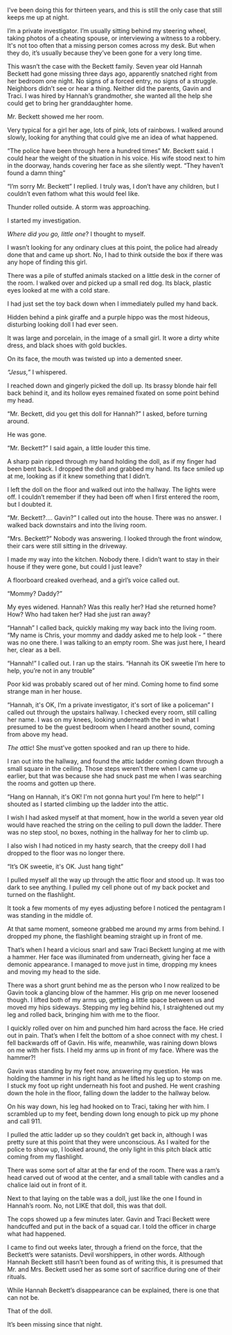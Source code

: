 I’ve been doing this for thirteen years, and this is still the only case that still keeps me up at night.

I’m a private investigator. I’m usually sitting behind my steering wheel, taking photos of a cheating spouse, or interviewing a witness to a robbery. It's not too often that a missing person comes across my desk. But when they do, it’s usually because they’ve been gone for a very long time.

This wasn’t the case with the Beckett family. Seven year old Hannah Beckett had gone missing three days ago, apparently snatched right from her bedroom one night. No signs of a forced entry, no signs of a struggle. Neighbors didn’t see or hear a thing. Neither did the parents, Gavin and Traci. I was hired by Hannah’s grandmother, she wanted all the help she could get to bring her granddaughter home.

Mr. Beckett showed me her room.

Very typical for a girl her age, lots of pink, lots of rainbows. I walked around slowly, looking for anything that could give me an idea of what happened.

“The police have been through here a hundred times” Mr. Beckett said. I could hear the weight of the situation in his voice. His wife stood next to him in the doorway, hands covering her face as she silently wept. “They haven’t found a damn thing”

“I’m sorry Mr. Beckett” I replied. I truly was, I don’t have any children, but I couldn’t even fathom what this would feel like.

Thunder rolled outside. A storm was approaching.

I started my investigation.

*Where did you go, little one*? I thought to myself.

I wasn’t looking for any ordinary clues at this point, the police had already done that and came up short. No, I had to think outside the box if there was any hope of finding this girl.

There was a pile of stuffed animals stacked on a little desk in the corner of the room. I walked over and picked up a small red dog. Its black, plastic eyes looked at me with a cold stare.

I had just set the toy back down when I immediately pulled my hand back.

Hidden behind a pink giraffe and a purple hippo was the most hideous, disturbing looking doll I had ever seen.

It was large and porcelain, in the image of a small girl. It wore a dirty white dress, and black shoes with gold buckles.

On its face, the mouth was twisted up into a demented sneer.

*“Jesus,”* I whispered.

I reached down and gingerly picked the doll up. Its brassy blonde hair fell back behind it, and its hollow eyes remained fixated on some point behind my head.

“Mr. Beckett, did you get this doll for Hannah?” I asked, before turning around.

He was gone.

“Mr. Beckett?” I said again, a little louder this time.

A sharp pain ripped through my hand holding the doll, as if my finger had been bent back. I dropped the doll and grabbed my hand. Its face smiled up at me, looking as if it knew something that I didn’t.

I left the doll on the floor and walked out into the hallway. The lights were off. I couldn’t remember if they had been off when I first entered the room, but I doubted it.

“Mr. Beckett?.... Gavin?” I called out into the house. There was no answer. I walked back downstairs and into the living room.

“Mrs. Beckett?” Nobody was answering. I looked through the front window, their cars were still sitting in the driveway.

I made my way into the kitchen. Nobody there. I didn’t want to stay in their house if they were gone, but could I just leave?

A floorboard creaked overhead, and a girl’s voice called out.

“Mommy? Daddy?”

My eyes widened. Hannah? Was this really her? Had she returned home? How? Who had taken her? Had she just ran away?

“Hannah” I called back, quickly making my way back into the living room. “My name is Chris, your mommy and daddy asked me to help look - “ there was no one there. I was talking to an empty room. She was just here, I heard her, clear as a bell.

“Hannah!” I called out. I ran up the stairs. “Hannah its OK sweetie I’m here to help, you’re not in any trouble”

Poor kid was probably scared out of her mind. Coming home to find some strange man in her house.

“Hannah, it's OK, I’m a private investigator, it's sort of like a policeman” I called out through the upstairs hallway. I checked every room, still calling her name. I was on my knees, looking underneath the bed in what I presumed to be the guest bedroom when I heard another sound, coming from above my head.

*The attic*! She must've gotten spooked and ran up there to hide.

I ran out into the hallway, and found the attic ladder coming down through a small square in the ceiling. Those steps weren’t there when I came up earlier, but that was because she had snuck past me when I was searching the rooms and gotten up there.

“Hang on Hannah, it's OK! I'm not gonna hurt you! I’m here to help!” I shouted as I started climbing up the ladder into the attic.

I wish I had asked myself at that moment, how in the world a seven year old would have reached the string on the ceiling to pull down the ladder. There was no step stool, no boxes, nothing in the hallway for her to climb up.

I also wish I had noticed in my hasty search, that the creepy doll I had dropped to the floor was no longer there.

“It’s OK sweetie, it's OK. Just hang tight”

I pulled myself all the way up through the attic floor and stood up. It was too dark to see anything. I pulled my cell phone out of my back pocket and turned on the flashlight.

It took a few moments of my eyes adjusting before I noticed the pentagram I was standing in the middle of.

At that same moment, someone grabbed me around my arms from behind. I dropped my phone, the flashlight beaming straight up in front of me.

That’s when I heard a vicious snarl and saw Traci Beckett lunging at me with a hammer. Her face was illuminated from underneath, giving her face a demonic appearance. I managed to move just in time, dropping my knees and moving my head to the side.

There was a short grunt behind me as the person who I now realized to be Gavin took a glancing blow of the hammer. His grip on me never loosened though. I lifted both of my arms up, getting a little space between us and moved my hips sideways. Stepping my leg behind his, I straightened out my leg and rolled back, bringing him with me to the floor.

I quickly rolled over on him and punched him hard across the face. He cried out in pain. That’s when I felt the bottom of a shoe connect with my chest. I fell backwards off of Gavin. His wife, meanwhile, was raining down blows on me with her fists. I held my arms up in front of my face. Where was the hammer?!

Gavin was standing by my feet now, answering my question. He was holding the hammer in his right hand as he lifted his leg up to stomp on me. I stuck my foot up right underneath his foot and pushed. He went crashing down the hole in the floor, falling down the ladder to the hallway below.

On his way down, his leg had hooked on to Traci, taking her with him. I scrambled up to my feet, bending down long enough to pick up my phone and call 911.

I pulled the attic ladder up so they couldn’t get back in, although I was pretty sure at this point that they were unconscious. As I waited for the police to show up, I looked around, the only light in this pitch black attic coming from my flashlight.

There was some sort of altar at the far end of the room. There was a ram’s head carved out of wood at the center, and a small table with candles and a chalice laid out in front of it.

Next to that laying on the table was a doll, just like the one I found in Hannah’s room. No, not LIKE that doll, this was that doll.

The cops showed up a few minutes later. Gavin and Traci Beckett were handcuffed and put in the back of a squad car. I told the officer in charge what had happened.

I came to find out weeks later, through a friend on the force, that the Beckett’s were satanists. Devil worshippers, in other words. Although Hannah Beckett still hasn’t been found as of writing this, it is presumed that Mr. and Mrs. Beckett used her as some sort of sacrifice during one of their rituals.

While Hannah Beckett’s disappearance can be explained, there is one that can not be.

That of the doll.

It’s been missing since that night.